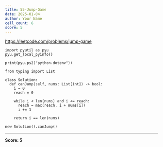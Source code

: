 ```yaml
---
title: 55-Jump-Game
date: 2025-01-04
author: Your Name
cell_count: 6
score: 5
---
```


https://leetcode.com/problems/jump-game


```
import pyutil as pyu
pyu.get_local_pyinfo()
```


```
print(pyu.ps2("python-dotenv"))
```


```
from typing import List
```


```
class Solution:
  def canJump(self, nums: List[int]) -> bool:
    i = 0
    reach = 0

    while i < len(nums) and i <= reach:
      reach = max(reach, i + nums[i])
      i += 1

    return i == len(nums)
```


```
new Solution().canJump()
```


---
**Score: 5**